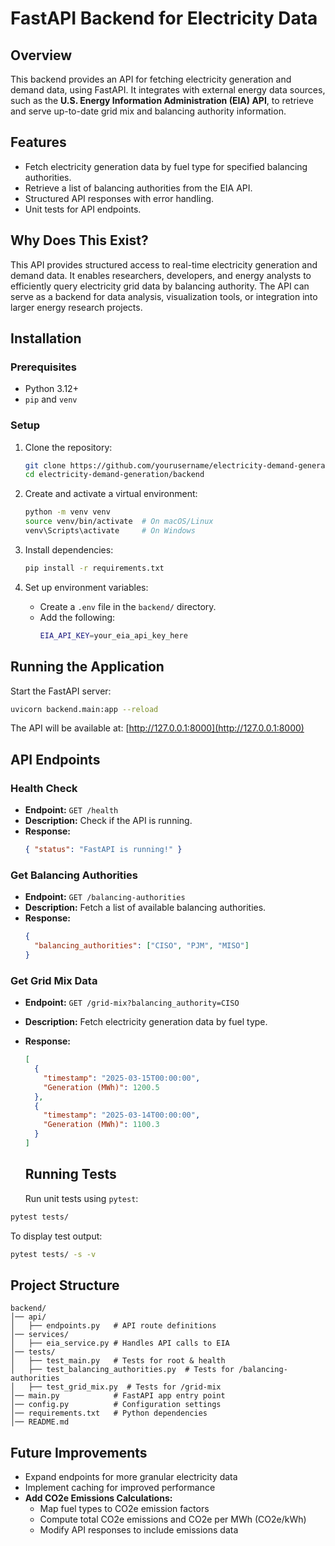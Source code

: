 # FastAPI Backend for Electricity Data

## Overview

This backend provides an API for fetching electricity generation and demand data, using FastAPI. It integrates with external energy data sources, such as the **U.S. Energy Information Administration (EIA) API**, to retrieve and serve up-to-date grid mix and balancing authority information.

## Features

- Fetch electricity generation data by fuel type for specified balancing authorities.
- Retrieve a list of balancing authorities from the EIA API.
- Structured API responses with error handling.
- Unit tests for API endpoints.

## Why Does This Exist?

This API provides structured access to real-time electricity generation and demand data. It enables researchers, developers, and energy analysts to efficiently query electricity grid data by balancing authority. The API can serve as a backend for data analysis, visualization tools, or integration into larger energy research projects.

## Installation

### Prerequisites

- Python 3.12+
- `pip` and `venv`

### Setup

1. Clone the repository:

   ```sh
   git clone https://github.com/yourusername/electricity-demand-generation.git
   cd electricity-demand-generation/backend
   ```

2. Create and activate a virtual environment:

   ```sh
   python -m venv venv
   source venv/bin/activate  # On macOS/Linux
   venv\Scripts\activate     # On Windows
   ```

3. Install dependencies:

   ```sh
   pip install -r requirements.txt
   ```

4. Set up environment variables:
   - Create a `.env` file in the `backend/` directory.
   - Add the following:
     ```sh
     EIA_API_KEY=your_eia_api_key_here
     ```

## Running the Application

Start the FastAPI server:

```sh
uvicorn backend.main:app --reload
```

The API will be available at: [http://127.0.0.1:8000](http://127.0.0.1:8000)

## API Endpoints

### Health Check

- **Endpoint:** `GET /health`
- **Description:** Check if the API is running.
- **Response:**
  ```json
  { "status": "FastAPI is running!" }
  ```

### Get Balancing Authorities

- **Endpoint:** `GET /balancing-authorities`
- **Description:** Fetch a list of available balancing authorities.
- **Response:**
  ```json
  {
    "balancing_authorities": ["CISO", "PJM", "MISO"]
  }
  ```

### Get Grid Mix Data

- **Endpoint:** `GET /grid-mix?balancing_authority=CISO`
- **Description:** Fetch electricity generation data by fuel type.
- **Response:**

  ```json
  [
    {
      "timestamp": "2025-03-15T00:00:00",
      "Generation (MWh)": 1200.5
    },
    {
      "timestamp": "2025-03-14T00:00:00",
      "Generation (MWh)": 1100.3
    }
  ]
  ```

  ## Running Tests

  Run unit tests using `pytest`:

```sh
pytest tests/
```

To display test output:

```sh
pytest tests/ -s -v
```

## Project Structure

```
backend/
│── api/
│   ├── endpoints.py   # API route definitions
│── services/
│   ├── eia_service.py # Handles API calls to EIA
│── tests/
│   ├── test_main.py   # Tests for root & health
│   ├── test_balancing_authorities.py  # Tests for /balancing-authorities
│   ├── test_grid_mix.py  # Tests for /grid-mix
│── main.py            # FastAPI app entry point
│── config.py          # Configuration settings
│── requirements.txt   # Python dependencies
│── README.md
```

## Future Improvements

- Expand endpoints for more granular electricity data
- Implement caching for improved performance
- **Add CO2e Emissions Calculations:**
  - Map fuel types to CO2e emission factors
  - Compute total CO2e emissions and CO2e per MWh (CO2e/kWh)
  - Modify API responses to include emissions data

